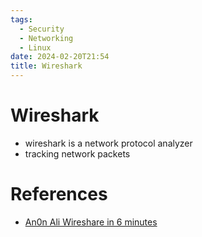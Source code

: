 ```yaml
---
tags:
  - Security
  - Networking
  - Linux
date: 2024-02-20T21:54
title: Wireshark
---
```

<!-- 2024-02-20-2154 (February 20, 2024 9:54 PM) -->

# Wireshark
- wireshark is a network protocol analyzer
- tracking network packets

# References
- [An0n Ali Wireshare in 6 minutes](https://www.youtube.com/watch?v=2Wi6-cCexXA)
